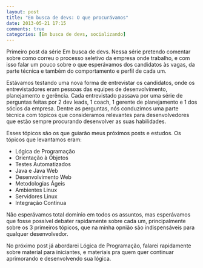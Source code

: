 ```yaml
---
layout: post
title: "Em busca de devs: O que procurávamos"
date: 2013-05-21 17:15
comments: true
categories: [Em busca de devs, socializando]
---
```


Primeiro post da série Em busca de devs. Nessa série pretendo comentar sobre como correu o processo seletivo da empresa onde trabalho, e com isso falar um pouco sobre o que esperávamos dos candidatos às vagas, da parte técnica e também do comportamento e perfil de cada um.

Estávamos testando uma nova forma de entrevistar os candidatos, onde os entrevistadores eram pessoas das equipes de desenvolvimento, planejamento e gerência. Cada entrevistado passava por uma série de perguntas feitas por 2 dev leads, 1 coach, 1 gerente de planejamento e 1 dos sócios da empresa. Dentre as perguntas, nós conduzimos uma parte técnica com tópicos que consideramos relevantes para desenvolvedores que estão sempre procurando desenvolver as suas habilidades.

 Esses tópicos são os que guiarão meus próximos posts e estudos. Os tópicos que levantamos eram:

* Lógica de Programação
* Orientação à Objetos
* Testes Automatizados
* Java e Java Web
* Desenvolvimento Web
* Metodologias Ágeis
* Ambientes Linux
* Servidores Linux
* Integração Contínua

Não esperávamos total domínio em todos os assuntos, mas esperávamos que fosse possível debater rapidamente sobre cada um, principalmente sobre os 3 primeiros tópicos, que na minha opnião são indispensáveis para qualquer desenvolvedor.

No próximo post já abordarei Lógica de Programação, falarei rapidamente sobre material para iniciantes, e materiais pra quem quer continuar aprimorando e desenvolvendo sua lógica.
